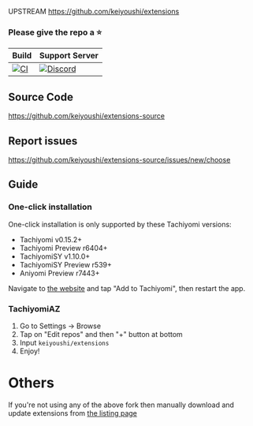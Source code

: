 UPSTREAM https://github.com/keiyoushi/extensions

### Please give the repo a :star:

| Build | Support Server |
|-------|---------|
| [![CI](https://github.com/keiyoushi/extensions-source/actions/workflows/build_push.yml/badge.svg)](https://github.com/keiyoushi/extensions-source/actions/workflows/build_push.yml) | [![Discord](https://img.shields.io/discord/1193460528052453448.svg?label=discord&labelColor=7289da&color=2c2f33&style=flat)](https://discord.gg/3FbCpdKbdY) |

## Source Code

https://github.com/keiyoushi/extensions-source

## Report issues

https://github.com/keiyoushi/extensions-source/issues/new/choose

## Guide

### One-click installation
One-click installation is only supported by these Tachiyomi versions:
- Tachiyomi v0.15.2+
- Tachiyomi Preview r6404+
- TachiyomiSY v1.10.0+
- TachiyomiSY Preview r539+
- Aniyomi Preview r7443+

Navigate to [the website](https://keiyoushi.github.io/extensions) and tap "Add to Tachiyomi", then restart the app.

### TachiyomiAZ
1. Go to Settings → Browse
2. Tap on "Edit repos" and then "+" button at bottom
3. Input `keiyoushi/extensions`
4. Enjoy!

# Others
If you're not using any of the above fork then manually download and update extensions from [the listing page](https://keiyoushi.github.io/extensions/extensions)
